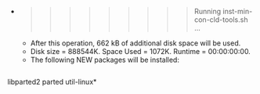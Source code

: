 * >>>>>>>>> Running inst-min-con-cld-tools.sh ...
  * After this operation, 662 kB of additional disk space will be used.
  * Disk size = 888544K. Space Used = 1072K. Runtime = 00:00:00:00.
  * The following NEW packages will be installed:
  ```bash
libparted2 parted util-linux*
  ```
